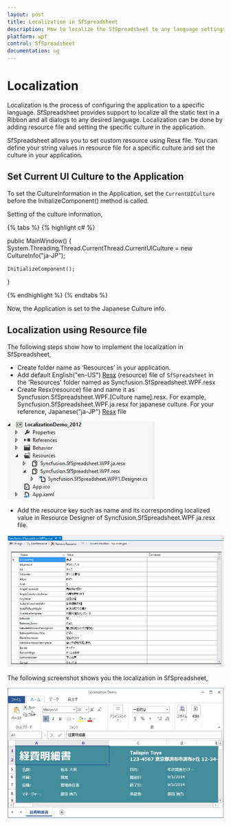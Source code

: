 ```yaml
---
layout: post
title: Localization in SfSpreadsheet
description: How to localize the SfSpreadsheet to any language settings
platform: wpf
control: SfSpreadsheet
documentation: ug
---
```


# Localization

Localization is the process of configuring the application to a specific language. SfSpreadsheet provides support to localize all the static text in a Ribbon and all dialogs to any desired language. Localization can be done by adding resource file and setting the specific culture in the application.

SfSpreadsheet allows you to set custom resource using Resx file. You can define your string values in resource file for a specific culture and set the culture in your application.

## Set Current UI Culture to the Application

To set the CultureInformation in the Application, set the `CurrentUICulture` before the InitializeComponent() method is called. 

Setting of the culture information,

{% tabs %}
{% highlight c# %}
   
public MainWindow()
{
    System.Threading.Thread.CurrentThread.CurrentUICulture = new CultureInfo("ja-JP");

    InitializeComponent();
}

{% endhighlight %}
{% endtabs %}

Now, the Application is set to the Japanese Culture info. 

## Localization using Resource file

The following steps show how to implement the localization in SfSpreadsheet,

* Create folder name as ‘Resources’ in your application.
* Add default English("en-US") [Resx](http://www.syncfusion.com/downloads/support/directtrac/general/ze/Syncfusion.SfSpreadsheet.WPF-2036707012) (resource) file of `SfSpreadsheet` in the 'Resources' folder named as Syncfusion.SfSpreadsheet.WPF.resx
* Create Resx(resource) file and name it as Syncfusion.SfSpreadsheet.WPF.[Culture name].resx. For example, Syncfusion.SfSpreadsheet.WPF.ja.resx for japanese culture.
  For your reference, Japanese("ja-JP") [Resx](http://www.syncfusion.com/downloads/support/directtrac/general/ze/Syncfusion.SfSpreadsheet.WPF.ja-1692529812) file

![](localization_images/Loc_Image1.JPG)

* Add the resource key such as name and its corresponding localized value in Resource Designer of Syncfusion.SfSpreadsheet.WPF.ja.resx file.

![](localization_images/Loc_Image2.JPG)

The following screenshot shows you the localization in SfSpreadsheet,

![](localization_images/localization_img1.jpg)


